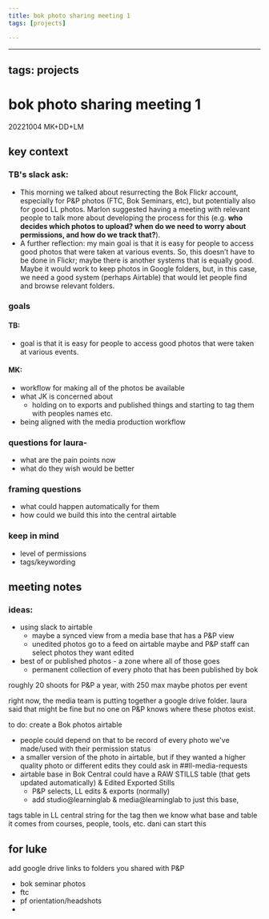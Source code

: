 ```yaml
---
title: bok photo sharing meeting 1
tags: [projects]

---
```


---
tags: projects
---
# bok photo sharing meeting 1
20221004 MK+DD+LM

## key context
### TB's slack ask: 
* This morning we talked about resurrecting the Bok Flickr account, especially for P&P photos (FTC, Bok Seminars, etc), but potentially also for good LL photos.  Marlon suggested having a meeting with relevant people to talk more about developing the process for this (e.g. **who decides which photos to upload?  when do we need to worry about permissions, and how do we track that?**).
* A further reflection: my main goal is that it is easy for people to access good photos that were taken at various events.  So, this doesn’t have to be done in Flickr; maybe there is another systems that is equally good.  Maybe it would work to keep photos in Google folders, but, in this case, we need a good system (perhaps Airtable) that would let people find and browse relevant folders.


### goals
#### TB:
* goal is that it is easy for people to access good photos that were taken at various events.
#### MK:
* workflow for making all of the photos be available
* what JK is concerned about
    * holding on to exports and published things and starting to tag them with peoples names etc.
* being aligned with the media production workflow

### questions for laura-
* what are the pain points now
* what do they wish would be better

### framing questions
* what could happen automatically for them
* how could we build this into the central airtable 

### keep in mind
* level of permissions
* tags/keywording

## meeting notes
### ideas:
* using slack to airtable
    * maybe a synced view from a media base that has a P&P view
    * unedited photos go to a feed on airtable maybe and P&P staff can select photos they want edited
* best of or published photos - a zone where all of those goes
    * permanent collection of every photo that has been published by bok

roughly 20 shoots for P&P a year, with 250 max maybe photos per event

right now, the media team is putting together a google drive folder. laura said that might be fine but no one on P&P knows where these photos exist.

to do:
create a Bok photos airtable
* people could depend on that to be record of every photo we've made/used with their permission status
* a smaller version of the photo in airtable, but if they wanted a higher quality photo or different edits they could ask in ##ll-media-requests
* airtable base in Bok Central could have a RAW STILLS table (that gets updated automatically) & Edited Exported Stills 
    * P&P selects, LL edits & exports (normally)
    * add studio@learninglab & media@learninglab to just this base, 


tags table in LL central
string for the tag
then we know what base and table it comes from
courses, people, tools, etc.
dani can start this


## for luke 
add google drive links to folders you shared with P&P

* bok seminar photos
* ftc
* pf orientation/headshots
* 
